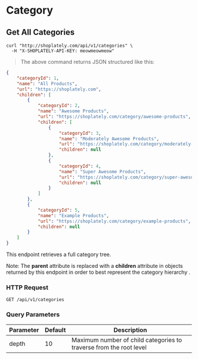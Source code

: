# Category

## Get All Categories

```shell
curl "http://shoplately.com/api/v1/categories" \
  -H "X-SHOPLATELY-API-KEY: meowmeowmeow"
```

> The above command returns JSON structured like this:

```json
{
    "categoryId": 1,
    "name": "All Products",
    "url": "https://shoplately.com",
    "children": [
        {
            "categoryId": 2,
            "name": "Awesome Products",
            "url": "https://shoplately.com/category/awesome-products",
            "children": [
            	{
                	"categoryId": 3,
                	"name": "Moderately Awesome Products",
                	"url": "https://shoplately.com/category/moderately-awesome-products",
                	"children": null
                },
                {
                	"categoryId": 4,
                	"name": "Super Awesome Products",
                	"url": "https://shoplately.com/category/super-awesome-products",
                	"children": null
                }
            ]
        },
        {
            "categoryId": 5,
            "name": "Example Products",
            "url": "https://shoplately.com/category/example-products",
            "children": null
        }
    ]
}
```

This endpoint retrieves a full category tree.

<aside class="notice">Note: The <strong>parent</strong> attribute is replaced with a <strong>children</strong> attribute in objects returned by this endpoint in order to best represent the category hierarchy .</aside>

### HTTP Request

`GET /api/v1/categories`

### Query Parameters
Parameter | Default | Description
--------- | ------- | -----------
depth | 10 | Maximum number of child categories to traverse from the root level
